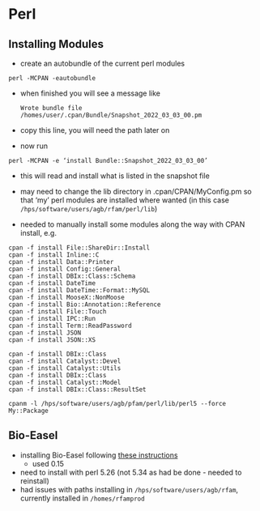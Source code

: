 # Perl 

## Installing Modules 

- create an autobundle of the current perl modules 

```perl -MCPAN -eautobundle```

  - when finished you will see a message like 

    ```Wrote bundle file /homes/user/.cpan/Bundle/Snapshot_2022_03_03_00.pm```

  - copy this line, you will need the path later on

- now run

```perl -MCPAN -e ‘install Bundle::Snapshot_2022_03_03_00’```

  - this will read and install what is listed in the snapshot file 


- may need to change the lib directory in .cpan/CPAN/MyConfig.pm so that ‘my’ perl modules are installed where wanted (in this case `/hps/software/users/agb/rfam/perl/lib`)

- needed to manually install some modules along the way with CPAN install, e.g.

```console 
cpan -f install File::ShareDir::Install 
cpan -f install Inline::C
cpan -f install Data::Printer 
cpan -f install Config::General 
cpan -f install DBIx::Class::Schema 
cpan -f install DateTime 
cpan -f install DateTime::Format::MySQL  
cpan -f install MooseX::NonMoose 
cpan -f install Bio::Annotation::Reference 
cpan -f install File::Touch 
cpan -f install IPC::Run
cpan -f install Term::ReadPassword
cpan -f install JSON 
cpan -f install JSON::XS

cpan -f install DBIx::Class
cpan -f install Catalyst::Devel
cpan -f install Catalyst::Utils
cpan -f install DBIx::Class
cpan -f install Catalyst::Model
cpan -f install DBIx::Class::ResultSet

cpanm -l /hps/software/users/agb/pfam/perl/lib/perl5 --force My::Package
```

## Bio-Easel 

- installing Bio-Easel following [these instructions](https://github.com/nawrockie/Bio-Easel)
  - used 0.15
- need to install with perl 5.26 (not 5.34 as had be done - needed to reinstall)
- had issues with paths installing in `/hps/software/users/agb/rfam`, currently installed in `/homes/rfamprod`
  